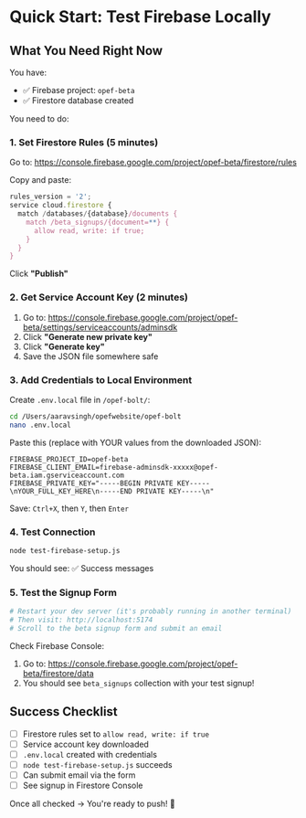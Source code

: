# Quick Start: Test Firebase Locally

## What You Need Right Now

You have:
- ✅ Firebase project: `opef-beta`
- ✅ Firestore database created

You need to do:

### 1. Set Firestore Rules (5 minutes)

Go to: https://console.firebase.google.com/project/opef-beta/firestore/rules

Copy and paste:

```javascript
rules_version = '2';
service cloud.firestore {
  match /databases/{database}/documents {
    match /beta_signups/{document=**} {
      allow read, write: if true;
    }
  }
}
```

Click **"Publish"**

### 2. Get Service Account Key (2 minutes)

1. Go to: https://console.firebase.google.com/project/opef-beta/settings/serviceaccounts/adminsdk
2. Click **"Generate new private key"**
3. Click **"Generate key"**
4. Save the JSON file somewhere safe

### 3. Add Credentials to Local Environment

Create `.env.local` file in `/opef-bolt/`:

```bash
cd /Users/aaravsingh/opefwebsite/opef-bolt
nano .env.local
```

Paste this (replace with YOUR values from the downloaded JSON):

```env
FIREBASE_PROJECT_ID=opef-beta
FIREBASE_CLIENT_EMAIL=firebase-adminsdk-xxxxx@opef-beta.iam.gserviceaccount.com
FIREBASE_PRIVATE_KEY="-----BEGIN PRIVATE KEY-----\nYOUR_FULL_KEY_HERE\n-----END PRIVATE KEY-----\n"
```

Save: `Ctrl+X`, then `Y`, then `Enter`

### 4. Test Connection

```bash
node test-firebase-setup.js
```

You should see: ✅ Success messages

### 5. Test the Signup Form

```bash
# Restart your dev server (it's probably running in another terminal)
# Then visit: http://localhost:5174
# Scroll to the beta signup form and submit an email
```

Check Firebase Console:
1. Go to: https://console.firebase.google.com/project/opef-beta/firestore/data
2. You should see `beta_signups` collection with your test signup!

## Success Checklist

- [ ] Firestore rules set to `allow read, write: if true`
- [ ] Service account key downloaded
- [ ] `.env.local` created with credentials
- [ ] `node test-firebase-setup.js` succeeds
- [ ] Can submit email via the form
- [ ] See signup in Firestore Console

Once all checked → You're ready to push! 🚀

